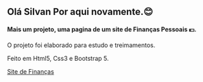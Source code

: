## Olá Silvan Por aqui novamente.:blush:

#### Mais um projeto, uma pagina de um site de Finanças Pessoais :dollar:.

O projeto foi elaborado para estudo e treimamentos.

Feito em Html5, Css3 e Bootstrap 5.

[Site de Finanças](https://silvanmiller.github.io/Site_Finans/)

